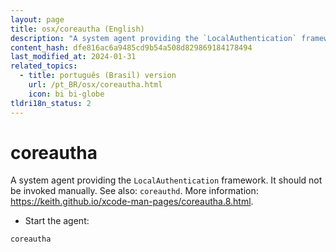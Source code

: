 ```yaml
---
layout: page
title: osx/coreautha (English)
description: "A system agent providing the `LocalAuthentication` framework."
content_hash: dfe816ac6a9485cd9b54a508d829869184178494
last_modified_at: 2024-01-31
related_topics:
  - title: português (Brasil) version
    url: /pt_BR/osx/coreautha.html
    icon: bi bi-globe
tldri18n_status: 2
---
```

# coreautha

A system agent providing the `LocalAuthentication` framework.
It should not be invoked manually. See also: `coreauthd`.
More information: <https://keith.github.io/xcode-man-pages/coreautha.8.html>.

- Start the agent:

`coreautha`
